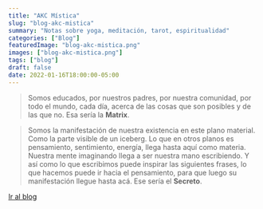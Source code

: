 ```yaml
---
title: "AKC Mística"
slug: "blog-akc-mistica"
summary: "Notas sobre yoga, meditación, tarot, espiritualidad"
categories: ["Blog"]
featuredImage: "blog-akc-mistica.png"
images: ["blog-akc-mistica.png"]
tags: ["blog"]
draft: false
date: 2022-01-16T18:00:00-05:00
---
```

> Somos educados, por nuestros padres, por nuestra comunidad, por todo el mundo, cada día, acerca de las cosas que son posibles y de las que no. Esa sería la **Matrix**.

> Somos la manifestación de nuestra existencia en este plano material. Como la parte visible de un iceberg. Lo que en otros planos es pensamiento, sentimiento, energía, llega hasta aquí como materia. Nuestra mente imaginando llega a ser nuestra mano escribiendo. Y así como lo que escribimos puede inspirar las siguientes frases, lo que hacemos puede ir hacia el pensamiento, para que luego su manifestación llegue hasta acá. Ese sería el **Secreto**.

[Ir al blog](https://akc-mistica.netlify.app)